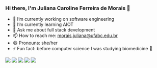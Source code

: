 ### Hi there, I'm Juliana Caroline Ferreira de Morais 👋

- 🔭 I’m currently working on software engineering
- 🌱 I’m currently learning AIOT
- 💬 Ask me about full stack development
- 📫 How to reach me: morais.juliana@ufabc.edu.br 
- 😄 Pronouns: she/her
- ⚡ Fun fact: before computer science I was studying biomedicine 🔬


<div> 
  <a href="https://www.youtube.com/channel/UC0rQgmh_UFHa62tDW2YAwGQ" target="_blank"><img src="https://img.shields.io/badge/YouTube-FF0000?style=for-the-badge&logo=youtube&logoColor=white" target="_blank"></a>
  <a href="https://instagram.com/diversaoseriaufabc" target="_blank"><img src="https://img.shields.io/badge/-Instagram-%23E4405F?style=for-the-badge&logo=instagram&logoColor=white" target="_blank"></a>
 	<a href="https://www.twitch.tv/julm0r" target="_blank"><img src="https://img.shields.io/badge/Twitch-9146FF?style=for-the-badge&logo=twitch&logoColor=white" target="_blank"></a>
 <a href="https://discord.gg/KVr46DgF" target="_blank"><img src="https://img.shields.io/badge/Discord-7289DA?style=for-the-badge&logo=discord&logoColor=white" target="_blank"></a> 
  <a href="https://www.linkedin.com/in/julianademorais" target="_blank"><img src="https://img.shields.io/badge/-LinkedIn-%230077B5?style=for-the-badge&logo=linkedin&logoColor=white" target="_blank"></a> 
 
 
</div>
